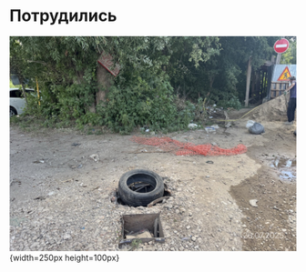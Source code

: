# Потрудились

![Альтернативный текст](/public/parks/smr/knrmsk6a/26-07-2025/prkx-smr-26-07-2025_9874.jpeg){width=250px height=100px}

